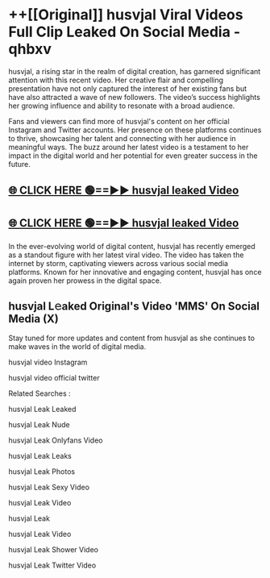 # ++[[Original]] husvjal Viral Videos Full Clip Leaked On Social Media - qhbxv<br>

husvjal, a rising star in the realm of digital creation, has garnered significant attention with this recent video. Her creative flair and compelling presentation have not only captured the interest of her existing fans but have also attracted a wave of new followers. The video’s success highlights her growing influence and ability to resonate with a broad audience.

Fans and viewers can find more of husvjal's content on her official Instagram and Twitter accounts. Her presence on these platforms continues to thrive, showcasing her talent and connecting with her audience in meaningful ways. The buzz around her latest video is a testament to her impact in the digital world and her potential for even greater success in the future.


## [🌐 CLICK HERE 🟢==►► husvjal leaked Video ](https://onlyclips.site?title=husvjal&ref=git)

## [🌐 CLICK HERE 🟢==►► husvjal leaked Video ](https://onlyclips.site?title=husvjal&ref=git)


In the ever-evolving world of digital content, husvjal has recently emerged as a standout figure with her latest viral video. The video has taken the internet by storm, captivating viewers across various social media platforms. Known for her innovative and engaging content, husvjal has once again proven her prowess in the digital space.



## husvjal L𝚎aked Original's Video 'MMS' On Social Media (X)


Stay tuned for more updates and content from husvjal as she continues to make waves in the world of digital media.

husvjal video Instagram

husvjal video official twitter


Related Searches :

husvjal Leak Leaked

husvjal Leak Nude

husvjal Leak Onlyfans Video

husvjal Leak Leaks

husvjal Leak Photos

husvjal Leak Sexy Video

husvjal Leak Video

husvjal Leak

husvjal Leak Video

husvjal Leak Shower Video

husvjal Leak Twitter Video

